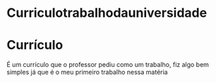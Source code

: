 # Curriculotrabalhodauniversidade
<h1>Currículo</h1>
<p>É um currículo que o professor pediu como um trabalho, fiz algo bem simples já que é o meu primeiro trabalho nessa matéria</p>

